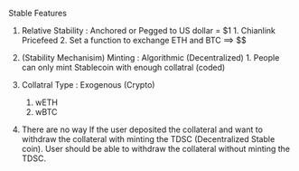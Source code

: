Stable Features
1. Relative Stability : Anchored or Pegged to US dollar = $1
        1. Chianlink Pricefeed
        2. Set a function to exchange ETH and BTC ==> $$
2. (Stability Mechanisim) Minting : Algorithmic (Decentralized)
        1. People can only mint Stablecoin with enough collatral (coded)
3. Collatral Type : Exogenous (Crypto)
    1. wETH
    2. wBTC

4. There are no way If the user deposited the collateral and want to withdraw the collateral with minting the TDSC (Decentralized Stable coin). User should be able to withdraw the collateral without minting the TDSC. 